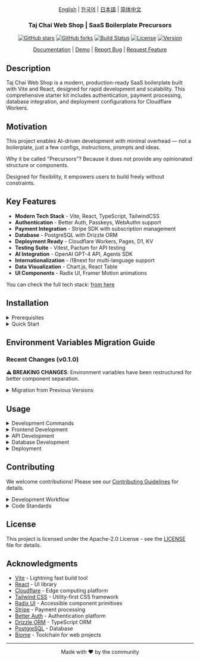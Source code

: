 <div align="center">

[English](README.md) | [한국어](../ko/README.md) | [日本語](../ja/README.md) | [简体中文](../zh/README.md)

### Taj Chai Web Shop | SaaS Boilerplate Precursors

[![GitHub stars](https://img.shields.io/github/stars/morisono/chai-shop-p?style=social)](https://github.com/morisono/chai-shop-p/stargazers)
[![GitHub forks](https://img.shields.io/github/forks/morisono/chai-shop-p?style=social)](https://github.com/morisono/chai-shop-p/network/members)
[![Build Status](https://img.shields.io/github/actions/workflow/status/morisono/chai-shop-p/ci.yml?branch=main)](https://github.com/morisono/chai-shop-p/actions)
[![License](https://img.shields.io/badge/license-Apache%202.0-blue.svg)](LICENSE)
[![Version](https://img.shields.io/github/package-json/v/morisono/chai-shop-p)](package.json)

[Documentation](https://github.com/morisono/chai-shop-p/wiki) | [Demo](https://vite-saas-demo.workers.dev) | [Report Bug](https://github.com/morisono/chai-shop-p/issues) | [Request Feature](https://github.com/morisono/chai-shop-p/issues)

</div>


## Description

Taj Chai Web Shop is a modern, production-ready SaaS boilerplate built with Vite and React, designed for rapid development and scalability. This comprehensive starter kit includes authentication, payment processing, database integration, and deployment configurations for Cloudflare Workers.

## Motivation

This project enables AI-driven development with minimal overhead — not a boilerplate, just a few configs, instructions, prompts and ideas.

Why it be called "Precursors"? Because it does not provide any opinionated structure or components.

Designed for flexibility, it empowers users to build freely without constraints.

## Key Features

- **Modern Tech Stack** - Vite, React, TypeScript, TailwindCSS
- **Authentication** - Better Auth, Passkeys, WebAuthn support
- **Payment Integration** - Stripe SDK with subscription management
- **Database** - PostgreSQL with Drizzle ORM
- **Deployment Ready** - Cloudflare Workers, Pages, D1, KV
- **Testing Suite** - Vitest, Pactum for API testing
- **AI Integration** - OpenAI GPT-4 API, Agents SDK
- **Internationalization** - i18next for multi-language support
- **Data Visualization** - Chart.js, React Table
- **UI Components** - Radix UI, Framer Motion animations

You can check the full tech stack: [from here](../../.idea/tech_stack.yaml)

## Installation

<details><summary>Prerequisites</summary>

- Node.js 20+ or Bun
- pnpm (recommended) or npm
- PostgreSQL database
- Cloudflare account (for deployment)

</details>

<details><summary>Quick Start</summary>

1. **Clone the repository**
   ```bash
   git clone https://github.com/morisono/chai-shop-p.git
   cd chai-shop-p
   ```

2. **Install dependencies**
   ```bash
   pnpm install
   ```

3. **Set up environment variables**

   **Root Level Configuration:**
   ```bash
   cp .env.example .env.local
   ```

   **Database Configuration:**
   ```bash
   cp db/.env.example db/.env.local
   ```

   **Infrastructure Configuration:**
   ```bash
   cp infra/.env.example infra/.env.local
   ```

   Edit each `.env.local` file with your specific configuration.

4. **Configure Database Environment**

   In `db/.env.local`, set:
   ```bash
   # Database Configuration
   DATABASE_URL=postgresql://user:password@localhost:5432/auth_db

   # Audit Configuration
   AUDIT_BATCH_SIZE=100
   AUDIT_FLUSH_INTERVAL=5000
   AUDIT_RETENTION_DAYS=2555
   ```

5. **Configure Infrastructure Environment**

   In `infra/.env.local`, set:
   ```bash
   # Environment Configuration
   ENVIRONMENT=development

   # Cloudflare Configuration
   CF_ACCOUNT_ID=your-cloudflare-account-id
   CF_KV_NAMESPACE=your-kv-namespace-id
   CF_API_TOKEN=your-cloudflare-api-token
   CF_R2_ACCESS_KEY_ID=your-r2-access-key
   CF_R2_SECRET_ACCESS_KEY=your-r2-secret-key
   CF_R2_BUCKET=auth-storage

   # Supabase Configuration
   SUPABASE_URL=your-supabase-url
   SUPABASE_ANON_KEY=your-supabase-anon-key
   SUPABASE_SERVICE_ROLE_KEY=your-supabase-service-role-key
   ```

6. **Run database migrations**
   ```bash
   pnpm db:generate
   pnpm db:migrate
   pnpm db:seed
   ```

7. **Start development server**
   ```bash
   pnpm dev
   ```

The application will be available at `http://localhost:5173`

</details>

## Environment Variables Migration Guide

### Recent Changes (v0.1.0)

**⚠️ BREAKING CHANGES**: Environment variables have been restructured for better component separation.

<details><summary>Migration from Previous Versions</summary>

**Old Structure (Deprecated):**
```bash
# All variables in single .env file
DATABASE_URL=...
CF_ACCOUNT_ID=...
GOOGLE_CLIENT_ID=...
# ... all other variables
```

**New Structure (Current):**

**Root `.env.local`:**
```bash
# Better Auth Configuration
BETTER_AUTH_SECRET=your-super-secret-key-here
BETTER_AUTH_DOMAIN=localhost
BETTER_AUTH_AUDIENCE=http://localhost:5173

# OAuth Providers
GOOGLE_CLIENT_ID=your-google-client-id
GOOGLE_CLIENT_SECRET=your-google-client-secret
X_TWITTER_CLIENT_ID=your-twitter-client-id
X_TWITTER_CLIENT_SECRET=your-twitter-client-secret

# Security Configuration
SESSION_TIMEOUT=900
REFRESH_TOKEN_LIFETIME=86400
SECURITY_LEVEL=low
DEBUG_AUTH=true
MFA_REQUIRED=false

# Server Configuration
PORT=3001
HOST=0.0.0.0
LOG_LEVEL=info
APP_VERSION=1.0.0

# Frontend Configuration
FRONTEND_URL=http://localhost:5173
```

**Database `db/.env.local`:**
```bash
# Database Configuration
DATABASE_URL=postgresql://user:password@localhost:5432/auth_db

# Audit Configuration
AUDIT_BATCH_SIZE=100
AUDIT_FLUSH_INTERVAL=5000
AUDIT_RETENTION_DAYS=2555

# Development Mock Auth Users
# admin@dev:temp123 (admin role)
# user@dev:temp123 (user role)
# manager@dev:temp123 (manager role)
```

**Infrastructure `infra/.env.local`:**
```bash
# Environment Configuration
ENVIRONMENT=development

# Cloudflare Configuration
CF_ACCOUNT_ID=your-cloudflare-account-id
CF_KV_NAMESPACE=your-kv-namespace-id
CF_API_TOKEN=your-cloudflare-api-token
CF_R2_ACCESS_KEY_ID=your-r2-access-key
CF_R2_SECRET_ACCESS_KEY=your-r2-secret-key
CF_R2_BUCKET=auth-storage

# External Logging (for production)
CF_LOGPUSH_ENDPOINT=https://logs.example.com/cloudflare
CF_LOGPUSH_TOKEN=your-logpush-token
SPLUNK_ENDPOINT=https://splunk.example.com/services/collector
SPLUNK_TOKEN=your-splunk-token

# Monitoring and Alerts
ALERT_WEBHOOK=https://alerts.example.com/webhook

# Supabase
SUPABASE_URL=your-supabase-url
SUPABASE_ANON_KEY=your-supabase-anon-key
SUPABASE_SERVICE_ROLE_KEY=your-supabase-service-role-key
SUPABASE_FUNCTIONS_URL=https://supabase-project.supabase.co/functions/v1
```

**Migration Steps:**

1. **Backup existing configuration:**
   ```bash
   cp .env.local .env.backup
   ```

2. **Create new structure:**
   ```bash
   cp .env.example .env.local
   cp db/.env.example db/.env.local
   cp infra/.env.example infra/.env.local
   ```

3. **Migrate variables to appropriate files:**
   - Move database-related variables to `db/.env.local`
   - Move Cloudflare/Supabase variables to `infra/.env.local`
   - Keep auth and server variables in root `.env.local`

4. **Update scripts and imports:**
   - Database scripts now read from `db/.env.local`
   - Infrastructure scripts read from `infra/.env.local`
   - Main application reads from root `.env.local`

</details>

## Usage

<details><summary>Development Commands</summary>

```bash
# Start development server (both client and server)
pnpm dev

# Start individual services
pnpm dev:client    # Frontend only
pnpm dev:server    # Backend only

# Build for production
pnpm build

# Build individual components
pnpm build:client    # Frontend
pnpm build:server    # Backend
pnpm build:drizzle   # Database
pnpm build:zod       # Validation schemas

# Run tests
pnpm test

# Run linting and formatting
pnpm lint
pnpm lint:fix
pnpm format
pnpm format:check

# Type checking and dependency analysis
pnpm check-types
pnpm check:unused
pnpm check:deps
pnpm check:all

# Database operations
pnpm db:generate    # Generate migrations
pnpm db:migrate     # Run migrations
pnpm db:push        # Push schema changes
pnpm db:seed        # Seed database
pnpm db:studio      # Open Drizzle Studio

# Storybook development
pnpm storybook
pnpm storybook:build
```

</details>

<details><summary>Frontend Development</summary>

The frontend is built with Vite and React, providing:

```tsx
// Example component with authentication
import { useAuth } from '@/hooks/useAuth'
import { Button } from '@/components/ui/button'

export function Dashboard() {
  const { user, logout } = useAuth()

  return (
    <div>
      <h1>Welcome, {user?.name}</h1>
      <Button onClick={logout}>Logout</Button>
    </div>
  )
}
```

**Development Server:**
```bash
pnpm dev:client
# Runs on http://localhost:5173
```

</details>

<details><summary>API Development</summary>

The API is built with Cloudflare Workers:

```typescript
// Example API handler
import { createHandler } from '@/utils/handler'

export const getUserProfile = createHandler(async (request, env) => {
  const userId = await validateAuth(request)
  const user = await db.query.users.findFirst({
    where: eq(users.id, userId)
  })
  return Response.json(user)
})
```

**Development Server:**
```bash
pnpm dev:server
# Runs on http://localhost:3001
```

</details>

<details><summary>Database Development</summary>

Database operations using Drizzle ORM:

```typescript
// Example database query
import { db } from '@/db'
import { users } from '@/db/models/users'

// Create user
const newUser = await db.insert(users).values({
  email: 'user@example.com',
  name: 'John Doe'
}).returning()

// Query users
const allUsers = await db.select().from(users)
```

**Database Commands:**
```bash
# Generate new migration
pnpm db:generate

# Apply migrations
pnpm db:migrate

# Open database studio
pnpm db:studio
```

</details>

<details><summary>Deployment</summary>

Deploy to Cloudflare:

```bash
# Deploy everything
pnpm deploy

# Deploy individual components
pnpm deploy:api        # Backend API
pnpm deploy:frontend   # Frontend app

# Environment-specific deployments
NODE_ENV=production pnpm deploy
NODE_ENV=staging pnpm deploy
```

**Environment Configuration for Deployment:**

Ensure your production environment variables are set in:
- Cloudflare Workers dashboard for API
- Cloudflare Pages dashboard for frontend
- Database provider for database connections

</details>

## Contributing

We welcome contributions! Please see our [Contributing Guidelines](CONTRIBUTING.md) for details.

<details><summary>Development Workflow</summary>

1. **Fork/Clone the repository:**
   ```bash
   git clone https://github.com/morisono/chai-shop-p.git
   cd chai-shop-p
   ```

2. **Create worktree (recommended):**
   ```bash
   git worktree add -b feature/123 .worktrees/feature/123 origin/main
   ```

3. **Set up environment:**
   ```bash
   cd .worktrees/feature/123
   pnpm install
   cp .env.example .env.local
   cp db/.env.example db/.env.local
   cp infra/.env.example infra/.env.local
   ```

4. **Make changes following our coding standards:**
   ```bash
   $EDITOR .worktrees/feature/123
   ```

5. **Run tests and linting:**
   ```bash
   pnpm test
   pnpm lint
   pnpm check:all
   ```

6. **Commit and push:**
   ```bash
   git commit -m 'feat: add amazing feature'
   git push origin feature/123
   ```

7. **Open Pull Request:**
   ```bash
   gh pr create
   ```

**Common Development Tasks:**

```bash
# New Feature: create worktree, code, test, push
git worktree add -b feature/new-auth .worktrees/feature/new-auth origin/main

# Code Review: rebase onto main, run linters, open PR
git rebase origin/main
pnpm lint:fix
gh pr create

# Major Update: branch from release, update version, merge back to main
git checkout -b release/v1.1.0
npm version minor
git merge main
```

For more details, see our [Git Flow Rules](../../.github/instructions/git-flow-rules.instructions.md).

</details>

<details><summary>Code Standards</summary>

- **TypeScript** for type safety
- **Biome** for linting and formatting
- **Conventional Commits** for commit messages
- **Component Testing** with Vitest
- **End-to-End Testing** with Playwright

**Code Quality Checks:**
```bash
pnpm check:all          # Run all checks
pnpm check-types        # TypeScript type checking
pnpm check:unused       # Find unused code
pnpm check:deps         # Check circular dependencies
```

For more details, see our [Project Rules](../../.github/prompts/essential/project_rules.yaml).

</details>

## License

This project is licensed under the Apache-2.0 License - see the [LICENSE](LICENSE) file for details.

## Acknowledgments

- [Vite](https://vitejs.dev/) - Lightning fast build tool
- [React](https://reactjs.org/) - UI library
- [Cloudflare](https://cloudflare.com/) - Edge computing platform
- [Tailwind CSS](https://tailwindcss.com/) - Utility-first CSS framework
- [Radix UI](https://radix-ui.com/) - Accessible component primitives
- [Stripe](https://stripe.com/) - Payment processing
- [Better Auth](https://better-auth.com/) - Authentication platform
- [Drizzle ORM](https://orm.drizzle.team/) - TypeScript ORM
- [PostgreSQL](https://postgresql.org/) - Database
- [Biome](https://biomejs.dev/) - Toolchain for web projects

---

<div align="center">
Made with ❤️ by the community
</div>
